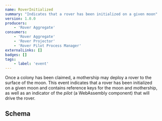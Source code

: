 ```yaml
---
name: RoverInitialized
summary: "Indicates that a rover has been initialized on a given moon"
version: 1.0.0
producers:
    - 'Rover Aggregate'
consumers:
    - 'Rover Aggregate'
    - 'Rover Projector'
    - 'Rover Pilot Process Manager'
externalLinks: []
badges: []
tags:
    - label: 'event'      
---
```

Once a colony has been claimed, a mothership may deploy a rover to the surface of the moon. This event indicates that a rover has been initialized on a given moon and contains reference keys for the moon and mothership, as well as an indicator of the _pilot_ (a WebAssembly component) that will drive the rover.

<Mermaid />

## Schema
<SchemaViewer />
